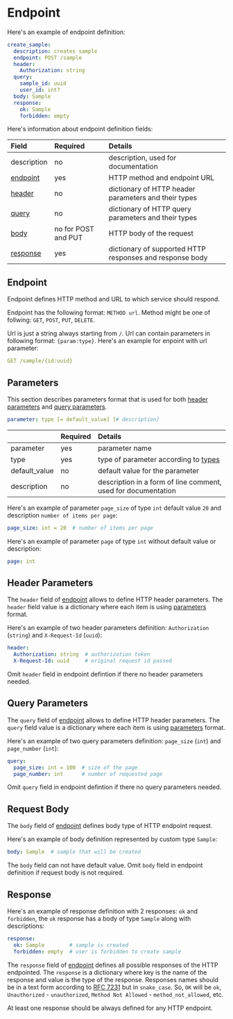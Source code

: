 # Endpoint

Here's an example of endpoint definition:

```yaml
create_sample:
  description: creates sample
  endpoint: POST /sample
  header:
    Authorization: string
  query:
    sample_id: uuid
    user_id: int?
  body: Sample
  response:
    ok: Sample
    forbidden: empty
```

Here's information about endpoint definition fields:

| Field | Required | Details |
| :--- | :--- | :--- |
| description | no | description, used for documentation |
| [endpoint](#endpoint) | yes | HTTP method and endpoint URL |
| [header](#header-parameters) | no | dictionary of HTTP header parameters and their types |
| [query](#query-parameters) | no | dictionary of HTTP query parameters and their types |
| [body](#request-body) | no for POST and PUT | HTTP body of the request |
| [response](#response) | yes | dictionary of supported HTTP responses and response body |

## Endpoint

Endpoint defines HTTP method and URL to which service should respond.

Endpoint has the following format: `METHOD url`. Method might be one of follwing: `GET`, `POST`, `PUT`, `DELETE`.

Url is just a string always starting from `/`. Url can contain parameters in following format: `{param:type}`. Here's an example for enpoint with url parameter:

```yaml
GET /sample/{id:uuid}
```

## Parameters

This section describes parameters format that is used for both [header parameters](#header-parameters) and [query parameters](#query-parameters).

```yaml
parameter: type [= default_value] [# description]
```

|  | Required | Details |
| :--- | :--- | :--- |
| parameter | yes | parameter name |
| type | yes | type of parameter according to [types](https://docs.specgen.io/spec/types) |
| default_value | no | default value for the parameter |
| description | no | description in a form of line comment, used for documentation |

Here's an example of parameter `page_size` of type `int` default value `20` and description `number of items per page`:

```yaml
page_size: int = 20  # number of items per page
```

Here's an example of parameter `page` of type `int` without default value or description:

```yaml
page: int
```

## Header Parameters

The `header` field of [endpoint](#endpoint) allows to define HTTP header parameters. The `header` field value is a dictionary where each item is using [parameters](#parameters) format.

Here's an example of two header parameters definition: `Authorization` (`string`) and `X-Request-Id` (`uuid`):

```yaml
header:
  Authorization: string  # authorization token
  X-Request-Id: uuid     # original request id passed
```

Omit `header` field in endpoint defintion if there no header parameters needed. 

## Query Parameters

The `query` field of [endpoint](#endpoint) allows to define HTTP header parameters. The `query` field value is a dictionary where each item is using [parameters](#parameters) format.

Here's an example of two query parameters definition: `page_size` (`int`) and `page_number` (`int`):

```yaml
query:
  page_size: int = 100  # size of the page
  page_number: int      # number of requested page
```

Omit `query` field in endpoint defintion if there no query parameters needed. 

## Request Body

The `body` field of [endpoint](#endpoint) defines body type of HTTP endpoint request.

Here's an example of body definition represented by custom type `Sample`:

```yaml
body: Sample  # sample that will be created
```

The `body` field can not have default value.
Omit `body` field in endpoint definition if request body is not required.

## Response

Here's an example of response definition with 2 responses: `ok` and `forbidden`, the `ok` response has a body of type `Sample` along with descriptions:

```yaml
response:
  ok: Sample        # sample is created
  forbidden: empty  # user is forbidden to create sample
```

The `response` field of [endpoint](#endpoint) defines all possible responses of the HTTP endpointed. The `response` is a dictionary where key is the name of the response and value is the type of the response. Responses names should be in a text form according to [RFC 7231](https://tools.ietf.org/html/rfc7231) but in `snake_case`. So, `OK` will be `ok`, `Unauthorized` - `unauthorized`, `Method Not Allowed` - `method_not_allowed`, etc.

At least one response should be always defined for any HTTP endpoint.
